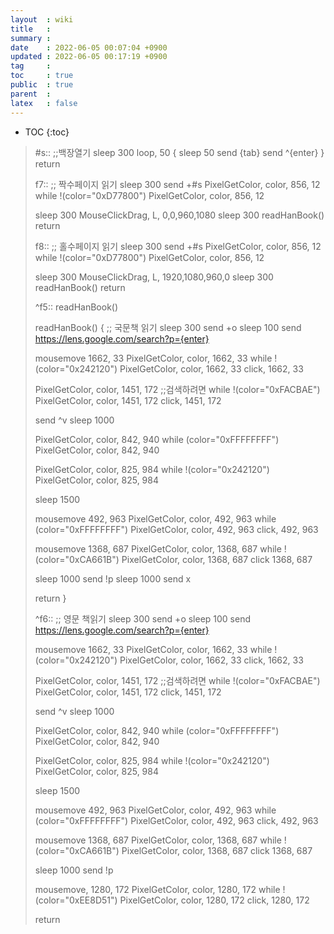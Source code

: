 ```yaml
---
layout  : wiki
title   : 
summary : 
date    : 2022-06-05 00:07:04 +0900
updated : 2022-06-05 00:17:19 +0900
tag     : 
toc     : true
public  : true
parent  : 
latex   : false
---
```

* TOC
{:toc}


>#s::  ;;백장열기
>    sleep 300
>    loop, 50
>    {
>	sleep 50
>	send {tab}
>	send ^{enter}
>    }
>    return
>
>f7:: ;; 짝수페이지 읽기
>	sleep 300
>	send +#s
>            PixelGetColor, color, 856, 12
>	while !(color="0xD77800")
>	PixelGetColor, color, 856, 12
>
>	sleep 300
>	MouseClickDrag, L, 0,0,960,1080
>	sleep 300
>	readHanBook()
>	return
>
>f8:: ;; 홀수페이지 읽기
>	sleep 300
>	send +#s
>	PixelGetColor, color, 856, 12
>	while !(color="0xD77800")
>	PixelGetColor, color, 856, 12
>	
>	sleep 300
>	MouseClickDrag, L, 1920,1080,960,0
>	sleep 300
>	readHanBook()
>	return
> 
>
>^f5:: readHanBook()
>
>
>readHanBook()
>{
>  ;; 국문책 읽기
>	sleep 300
>	send +o
>	sleep 100
>	send https://lens.google.com/search?p={enter}
> 
>	mousemove 1662, 33
>	PixelGetColor, color, 1662, 33
>	while !(color="0x242120")
>	PixelGetColor, color, 1662, 33
>	click, 1662, 33
>
>
>	PixelGetColor, color, 1451, 172 ;;검색하려면
>	while !(color="0xFACBAE")
>	PixelGetColor, color, 1451, 172
>	click, 1451, 172
>
>	send ^v
>	sleep 1000
>
>	PixelGetColor, color, 842, 940
>	while (color="0xFFFFFFFF")
>	PixelGetColor, color, 842, 940
>
>	PixelGetColor, color, 825, 984
>	while !(color="0x242120")
>	PixelGetColor, color, 825, 984
>
>	sleep 1500
>
>	mousemove 492, 963
>	PixelGetColor, color, 492, 963
>	while (color="0xFFFFFFFF")
>	PixelGetColor, color, 492, 963
>	click, 492, 963
>
>	mousemove 1368, 687
>	PixelGetColor, color, 1368, 687
>	while !(color="0xCA661B")
>	PixelGetColor, color, 1368, 687
>	click 1368, 687
>
>	sleep 1000
>	send !p
>	sleep 1000
>	send x
>
>	return
>}
>
>^f6::   ;; 영문 책읽기
>	sleep 300
>	send +o
>	sleep 100
>	send https://lens.google.com/search?p={enter}
> 
>	mousemove 1662, 33
>	PixelGetColor, color, 1662, 33
>	while !(color="0x242120")
>	PixelGetColor, color, 1662, 33
>	click, 1662, 33
>
>
>	PixelGetColor, color, 1451, 172 ;;검색하려면
>	while !(color="0xFACBAE")
>	PixelGetColor, color, 1451, 172
>	click, 1451, 172
>
>	send ^v
>	sleep 1000
>
>	PixelGetColor, color, 842, 940
>	while (color="0xFFFFFFFF")
>	PixelGetColor, color, 842, 940
>
>	PixelGetColor, color, 825, 984
>	while !(color="0x242120")
>	PixelGetColor, color, 825, 984
>
>	sleep 1500
>
>	mousemove 492, 963
>	PixelGetColor, color, 492, 963
>	while (color="0xFFFFFFFF")
>	PixelGetColor, color, 492, 963
>	click, 492, 963
>
>	mousemove 1368, 687
>	PixelGetColor, color, 1368, 687
>	while !(color="0xCA661B")
>	PixelGetColor, color, 1368, 687
>	click 1368, 687
>
>	sleep 1000
>	send !p
>
>	mousemove, 1280, 172
>	PixelGetColor, color, 1280, 172
>	while !(color="0xEE8D51")
>	PixelGetColor, color, 1280, 172
>	click, 1280, 172
>
>	return
